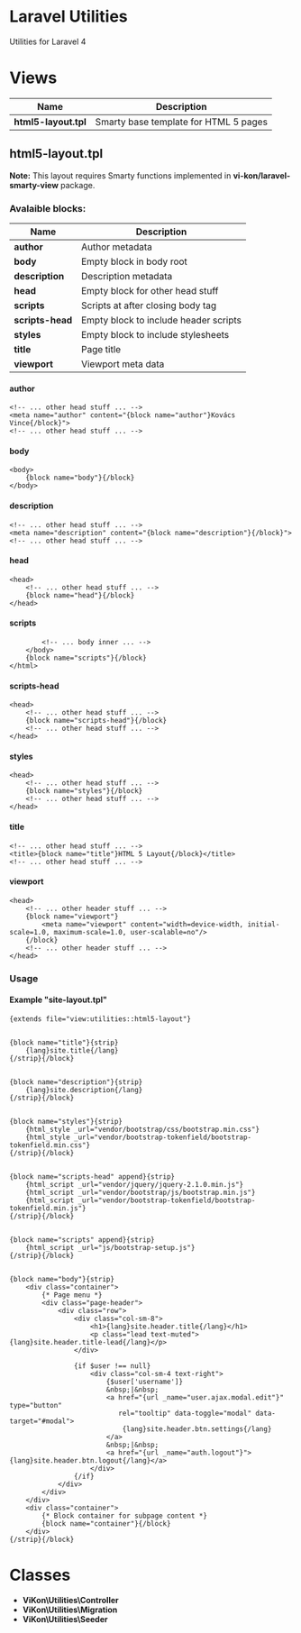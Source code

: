 Laravel Utilities
=================

Utilities for Laravel 4

# Views

| Name                  | Description                           |
|-----------------------|---------------------------------------|
| **html5-layout.tpl**  | Smarty base template for HTML 5 pages |

## html5-layout.tpl

**Note:** This layout requires Smarty functions implemented in **vi-kon/laravel-smarty-view** package.

### Avalaible blocks:

| Name                  | Description                           |
|-----------------------|---------------------------------------|
| **author**            | Author metadata                       |
| **body**              | Empty block in body root              |
| **description**       | Description metadata                  |
| **head**              | Empty block for other head stuff      |
| **scripts**           | Scripts at after closing body tag     |
| **scripts-head**      | Empty block to include header scripts |
| **styles**            | Empty block to include stylesheets    |
| **title**             | Page title                            |
| **viewport**          | Viewport meta data                    |

#### author

```smarty
<!-- ... other head stuff ... -->
<meta name="author" content="{block name="author"}Kovács Vince{/block}">
<!-- ... other head stuff ... -->
```

#### body

```smarty
<body>
    {block name="body"}{/block}
</body>
```

#### description

```smarty
<!-- ... other head stuff ... -->
<meta name="description" content="{block name="description"}{/block}">
<!-- ... other head stuff ... -->
```

#### head

```smarty
<head>
    <!-- ... other head stuff ... -->
    {block name="head"}{/block}
</head>
```

#### scripts

```smarty
        <!-- ... body inner ... -->
    </body>
    {block name="scripts"}{/block}
</html>
```

#### scripts-head

```smarty
<head>
    <!-- ... other head stuff ... -->
    {block name="scripts-head"}{/block}
    <!-- ... other head stuff ... -->
</head>
```

#### styles

```smarty
<head>
    <!-- ... other head stuff ... -->
    {block name="styles"}{/block}
    <!-- ... other head stuff ... -->
</head>
```

#### title

```smarty
<!-- ... other head stuff ... -->
<title>{block name="title"}HTML 5 Layout{/block}</title>
<!-- ... other head stuff ... -->
```

#### viewport

```smarty
<head>
    <!-- ... other header stuff ... -->
    {block name="viewport"}
        <meta name="viewport" content="width=device-width, initial-scale=1.0, maximum-scale=1.0, user-scalable=no"/>
    {/block}
    <!-- ... other header stuff ... -->
</head>
```

### Usage

#### Example "site-layout.tpl"

```smarty
{extends file="view:utilities::html5-layout"}


{block name="title"}{strip}
    {lang}site.title{/lang}
{/strip}{/block}


{block name="description"}{strip}
    {lang}site.description{/lang}
{/strip}{/block}


{block name="styles"}{strip}
    {html_style _url="vendor/bootstrap/css/bootstrap.min.css"}
    {html_style _url="vendor/bootstrap-tokenfield/bootstrap-tokenfield.min.css"}
{/strip}{/block}


{block name="scripts-head" append}{strip}
    {html_script _url="vendor/jquery/jquery-2.1.0.min.js"}
    {html_script _url="vendor/bootstrap/js/bootstrap.min.js"}
    {html_script _url="vendor/bootstrap-tokenfield/bootstrap-tokenfield.min.js"}
{/strip}{/block}


{block name="scripts" append}{strip}
    {html_script _url="js/bootstrap-setup.js"}
{/strip}{/block}


{block name="body"}{strip}
    <div class="container">
        {* Page menu *}
        <div class="page-header">
            <div class="row">
                <div class="col-sm-8">
                    <h1>{lang}site.header.title{/lang}</h1>
                    <p class="lead text-muted">{lang}site.header.title-lead{/lang}</p>
                </div>

                {if $user !== null}
                    <div class="col-sm-4 text-right">
                        {$user['username']}
                        &nbsp;|&nbsp;
                        <a href="{url _name="user.ajax.modal.edit"}" type="button"
                           rel="tooltip" data-toggle="modal" data-target="#modal">
                            {lang}site.header.btn.settings{/lang}
                        </a>
                        &nbsp;|&nbsp;
                        <a href="{url _name="auth.logout"}">{lang}site.header.btn.logout{/lang}</a>
                    </div>
                {/if}
            </div>
        </div>
    </div>
    <div class="container">
        {* Block container for subpage content *}
        {block name="container"}{/block}	
    </div>
{/strip}{/block}
```

# Classes

- **ViKon\Utilities\Controller**
- **ViKon\Utilities\Migration**
- **ViKon\Utilities\Seeder**